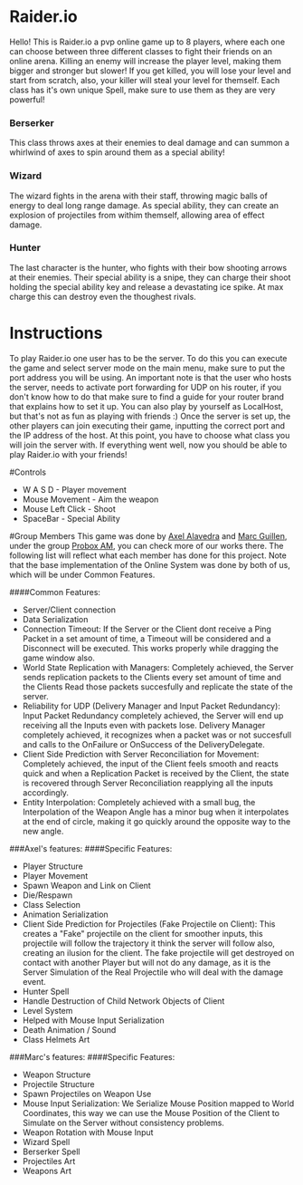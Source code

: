 # Raider.io
Hello! This is Raider.io a pvp online game up to 8 players, where each one can choose between three different classes to fight their friends on an online arena.
Killing an enemy will increase the player level, making them bigger and stronger but slower!
If you get killed, you will lose your level and start from scratch, also, your killer will steal your level for themself.
Each class has it's own unique Spell, make sure to use them as they are very powerful!

### Berserker
This class throws axes at their enemies to deal damage and can summon a whirlwind of axes to spin around them as a special ability!

### Wizard
The wizard fights in the arena with their staff, throwing magic balls of energy to deal long range damage. As special ability, they can create an explosion of projectiles from withim themself, allowing area of effect damage.

### Hunter
The last character is the hunter, who fights with their bow shooting arrows at their enemies. Their special ability is a snipe, they can charge their shoot holding the special ability key and release a devastating ice spike. At max charge this can destroy even the thoughest rivals.

# Instructions
To play Raider.io one user has to be the server. To do this you can execute the game and select server mode on the main menu, make sure to put the port address you will be using.
An important note is that the user who hosts the server, needs to activate port forwarding for UDP on his router, if you don't know how to do that make sure to find a guide for your router brand that explains how to set it up.
You can also play by yourself as LocalHost, but that's not as fun as playing with friends :)
Once the server is set up, the other players can join executing their game, inputting the correct port and the IP address of the host. At this point, you have to choose what class you will join the server with.
If everything went well, now you should be able to play Raider.io with your friends!

#Controls
* W A S D - Player movement
* Mouse Movement - Aim the weapon
* Mouse Left Click - Shoot
* SpaceBar - Special Ability

#Group Members
This game was done by [Axel Alavedra](https://github.com/AxelAlavedra "Axel's Github") and [Marc Guillen](https://github.com/Marcgs96 "Marc's Github"), under the group [Probox AM](https://github.com/ProboxAM "Probox AM's Github"), you can check more of our works there.
The following list will reflect what each member has done for this project. Note that the base implementation of the Online System was done by both of us, which will be under Common Features.

####Common Features:
* Server/Client connection
* Data Serialization
* Connection Timeout: If the Server or the Client dont receive a Ping Packet in a set amount of time, a Timeout will be considered and a Disconnect will be executed. This works properly while dragging the game window also.
* World State Replication with Managers: Completely achieved, the Server sends replication packets to the Clients every set amount of time and the Clients Read those packets succesfully and replicate the state of the server.
* Reliability for UDP (Delivery Manager and Input Packet Redundancy): Input Packet Redundancy completely achieved, the Server will end up receiving all the Inputs even with packets lose. 
Delivery Manager completely achieved, it recognizes when a packet was or not succesfull and calls to the OnFailure or OnSuccess of the DeliveryDelegate.
* Client Side Prediction with Server Reconciliation for Movement: Completely achieved, the input of the Client feels smooth and reacts quick and when a Replication Packet is received by the Client, the state is recovered through Server Reconciliation reapplying all the inputs accordingly.
* Entity Interpolation: Completely achieved with a small bug, the Interpolation of the Weapon Angle has a minor bug when it interpolates at the end of circle, making it go quickly around the opposite way to the new angle.

###Axel's features:
####Specific Features:
* Player Structure
* Player Movement
* Spawn Weapon and Link on Client
* Die/Respawn
* Class Selection
* Animation Serialization
* Client Side Prediction for Projectiles (Fake Projectile on Client): This creates a "Fake" projectile on the client for smoother inputs, this projectile will follow the trajectory it think the server will follow also, creating an ilusion for the client.
The fake projectile will get destroyed on contact with another Player but will not do any damage, as it is the Server Simulation of the Real Projectile who will deal with the damage event.
* Hunter Spell
* Handle Destruction of Child Network Objects of Client
* Level System
* Helped with Mouse Input Serialization
* Death Animation / Sound
* Class Helmets Art

###Marc's features:
####Specific Features:
* Weapon Structure
* Projectile Structure
* Spawn Projectiles on Weapon Use
* Mouse Input Serialization: We Serialize Mouse Position mapped to World Coordinates, this way we can use the Mouse Position of the Client to Simulate on the Server without consistency problems.
* Weapon Rotation with Mouse Input
* Wizard Spell
* Berserker Spell
* Projectiles Art
* Weapons Art
